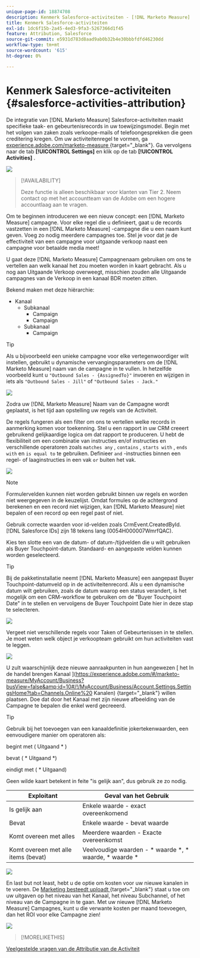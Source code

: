 ```yaml
---
unique-page-id: 18874708
description: Kenmerk Salesforce-activiteiten - [!DNL Marketo Measure]
title: Kenmerk Salesforce-activiteiten
exl-id: 1dc6f15b-2a45-4ed3-9fa3-5267366d1f45
feature: Attribution, Salesforce
source-git-commit: e5931d783d8aad9ab0b32b4e30bbbfdfd46230dd
workflow-type: tm+mt
source-wordcount: '615'
ht-degree: 0%

---
```


# Kenmerk Salesforce-activiteiten {#salesforce-activities-attribution}

De integratie van [!DNL Marketo Measure] Salesforce-activiteiten maakt specifieke taak- en gebeurtenisrecords in uw toewijzingsmodel. Begin met het volgen van zaken zoals verkoope-mails of telefoongesprekken die geen creditering kregen. Om uw activiteitenregel te vormen, ga [ experience.adobe.com/marketo-measure ](https://experience.adobe.com/marketo-measure) {target="_blank"}. Ga vervolgens naar de tab **[!UICONTROL Settings]** en klik op de tab **[!UICONTROL Activities]** .

![](assets/1.png)

>[!AVAILABILITY]
>
>Deze functie is alleen beschikbaar voor klanten van Tier 2. Neem contact op met het accountteam van de Adobe om een hogere accountlaag aan te vragen.

Om te beginnen introduceren we een nieuw concept: een [!DNL Marketo Measure] campagne. Voor elke regel die u definieert, gaat u de records vastzetten in een [!DNL Marketo Measure] -campagne die u een naam kunt geven. Voeg zo nodig meerdere campagnes toe. Stel je voor dat je de effectiviteit van een campagne voor uitgaande verkoop naast een campagne voor betaalde media meet!

U gaat deze [!DNL Marketo Measure] Campagnenaam gebruiken om ons te vertellen aan welk kanaal het zou moeten worden in kaart gebracht. Als u nog aan Uitgaande Verkoop overweegt, misschien zouden alle Uitgaande campagnes van de Verkoop in een kanaal BDR moeten zitten.

Bekend maken met deze hiërarchie:

* Kanaal
   * Subkanaal
      * Campaign
      * Campaign
   * Subkanaal
      * Campaign

>[!TIP]
>
>Als u bijvoorbeeld een unieke campagne voor elke vertegenwoordiger wilt instellen, gebruikt u dynamische vervangingsparameters om de [!DNL Marketo Measure] naam van de campagne in te vullen. In hetzelfde voorbeeld kunt u `"Outbound Sales - {AssignedTo}"` invoeren en wijzigen in iets als `"Outbound Sales - Jill"` of `"Outbound Sales - Jack."`

![](assets/2.png)

Zodra uw [!DNL Marketo Measure] Naam van de Campagne wordt geplaatst, is het tijd aan opstelling uw regels van de Activiteit.

De regels fungeren als een filter om ons te vertellen welke records in aanmerking komen voor toekenning. Stel u een rapport in uw CRM creeert gebruikend gelijkaardige logica om dat rapport te produceren. U hebt de flexibiliteit om een combinatie van instructies en/of instructies en verschillende operatoren zoals `matches any` , `contains` , `starts with` , `ends with` en `is equal to` te gebruiken. Definieer `and` -instructies binnen een regel- of laaginstructies in een vak `or` buiten het vak.

![](assets/3.png)

>[!NOTE]
>
>Formulervelden kunnen niet worden gebruikt binnen uw regels en worden niet weergegeven in de keuzelijst. Omdat formules op de achtergrond berekenen en een record niet wijzigen, kan [!DNL Marketo Measure] niet bepalen of een record op een regel past of niet.
>
>Gebruik correcte waarden voor id-velden zoals CrmEvent.CreatedById. [!DNL Salesforce IDs] zijn 18 tekens lang (0054H000007WmrfQAC).

Kies ten slotte een van de datum- of datum-/tijdvelden die u wilt gebruiken als Buyer Touchpoint-datum. Standaard- en aangepaste velden kunnen worden geselecteerd.

>[!TIP]
>
>Bij de pakketinstallatie neemt [!DNL Marketo Measure] een aangepast Buyer Touchpoint-datumveld op in de activiteitenrecord. Als u een dynamische datum wilt gebruiken, zoals de datum waarop een status verandert, is het mogelijk om een CRM-workflow te gebruiken om de &quot;Buyer Touchpoint Date&quot; in te stellen en vervolgens de Buyer Touchpoint Date hier in deze stap te selecteren.

![](assets/4.png)

Vergeet niet verschillende regels voor Taken of Gebeurtenissen in te stellen. Je moet weten welk object je verkoopteam gebruikt om hun activiteiten vast te leggen.

![](assets/5.png)

U zult waarschijnlijk deze nieuwe aanraakpunten in hun aangewezen [ het In de handel brengen Kanaal ](https://experience.adobe.com/#/marketo-measure/MyAccount/Business?busView=false&amp;id=10#/!/MyAccount/Business/Account.Settings.SettingsHome?tab=Channels.Online%20 Kanalen) {target="_blank"} willen plaatsen. Doe dat door het Kanaal met zijn nieuwe afbeelding van de Campagne te bepalen die enkel werd gecreeerd.

>[!TIP]
>
>Gebruik bij het toevoegen van een kanaaldefinitie jokertekenwaarden, een eenvoudigere manier om operatoren als:
>
>begint met ( Uitgaand &#42; )
>
bevat ( &#42; Uitgaand &#42;)
>
eindigt met ( &#42; Uitgaand)
>
Geen wilde kaart betekent in feite &quot;is gelijk aan&quot;, dus gebruik ze zo nodig.

| **Exploitant** | **Geval van het Gebruik** |
|---|---|
| Is gelijk aan | Enkele waarde - exact overeenkomend |
| Bevat | Enkele waarde - bevat waarde |
| Komt overeen met alles | Meerdere waarden - Exacte overeenkomst |
| Komt overeen met alle items (bevat) | Veelvoudige waarden - &#42; waarde &#42;, &#42; waarde, &#42; waarde &#42; |

![](assets/6.png)

En last but not least, hebt u de optie om kosten voor uw nieuwe kanalen in te voeren. De [ Marketing besteedt uploadt ](https://experience.adobe.com/#/marketo-measure/MyAccount/Business?busView=false&amp;id=10#/!/MyAccount/Business/Account.Settings.SettingsHome?tab=Reporting.Marketing%20Spend) {target="_blank"} staat u toe om uw uitgaven op het niveau van het Kanaal, het niveau Subchannel, of het niveau van de Campagne in te gaan. Met uw nieuwe [!DNL Marketo Measure] Campagnes, kunt u die verwante kosten per maand toevoegen, dan het ROI voor elke Campagne zien!

![](assets/7.png)

>[!MORELIKETHIS]
>
[ Veelgestelde vragen van de Attributie van de Activiteit ](/help/advanced-marketo-measure-features/activities-attribution/activities-attribution-faq.md)
